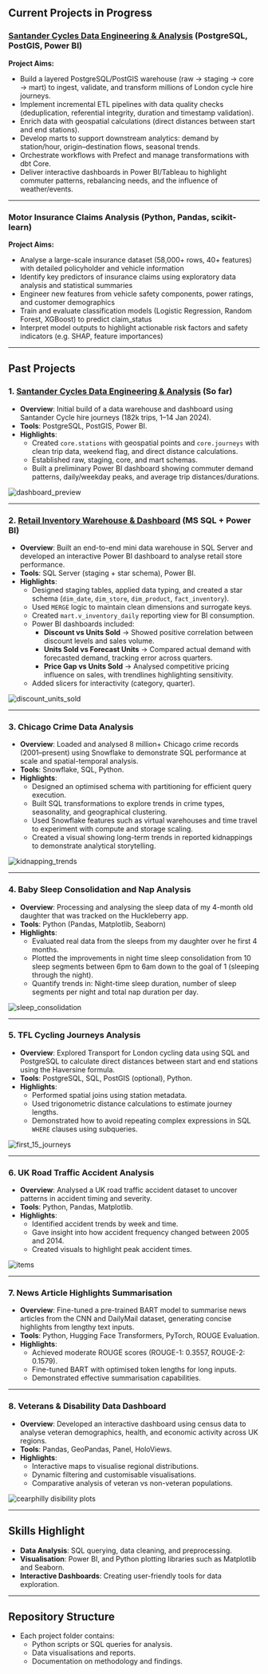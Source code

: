 ## Current Projects in Progress

### [Santander Cycles Data Engineering & Analysis](https://github.com/trow-land/Data-Science/tree/main/Santander%20Cycle%20Hire) (PostgreSQL, PostGIS, Power BI)

**Project Aims:**
- Build a layered PostgreSQL/PostGIS warehouse (raw → staging → core → mart) to ingest, validate, and transform millions of London cycle hire journeys.
- Implement incremental ETL pipelines with data quality checks (deduplication, referential integrity, duration and timestamp validation).
- Enrich data with geospatial calculations (direct distances between start and end stations).
- Develop marts to support downstream analytics: demand by station/hour, origin–destination flows, seasonal trends.
- Orchestrate workflows with Prefect and manage transformations with dbt Core.
- Deliver interactive dashboards in Power BI/Tableau to highlight commuter patterns, rebalancing needs, and the influence of weather/events.

---

### Motor Insurance Claims Analysis (Python, Pandas, scikit-learn)

**Project Aims:**
- Analyse a large-scale insurance dataset (58,000+ rows, 40+ features) with detailed policyholder and vehicle information
- Identify key predictors of insurance claims using exploratory data analysis and statistical summaries
- Engineer new features from vehicle safety components, power ratings, and customer demographics
- Train and evaluate classification models (Logistic Regression, Random Forest, XGBoost) to predict claim_status
- Interpret model outputs to highlight actionable risk factors and safety indicators (e.g. SHAP, feature importances)


---

## Past Projects

### **1. [Santander Cycles Data Engineering & Analysis](https://github.com/trow-land/Data-Science/tree/main/Santander%20Cycle%20Hire) (So far)**  
- **Overview**: Initial build of a data warehouse and dashboard using Santander Cycle hire journeys (182k trips, 1–14 Jan 2024).  
- **Tools**: PostgreSQL, PostGIS, Power BI.  
- **Highlights**:  
  - Created `core.stations` with geospatial points and `core.journeys` with clean trip data, weekend flag, and direct distance calculations.  
  - Established raw, staging, core, and mart schemas.
  - Built a preliminary Power BI dashboard showing commuter demand patterns, daily/weekday peaks, and average trip distances/durations.  

![dashboard_preview](https://github.com/trow-land/Data-Science/blob/main/Santander%20Cycle%20Hire/dashboards/mvp_dashboard_png.png)

---

### **2. [Retail Inventory Warehouse & Dashboard](https://github.com/trow-land/Data-Science/tree/main/Retail%20Inventory%20Analysis) (MS SQL + Power BI)**  
- **Overview**: Built an end-to-end mini data warehouse in SQL Server and developed an interactive Power BI dashboard to analyse retail store performance.  
- **Tools**: SQL Server (staging + star schema), Power BI.  
- **Highlights**:  
  - Designed staging tables, applied data typing, and created a star schema (`dim_date`, `dim_store`, `dim_product`, `fact_inventory`).  
  - Used `MERGE` logic to maintain clean dimensions and surrogate keys.  
  - Created `mart.v_inventory_daily` reporting view for BI consumption.  
  - Power BI dashboards included:  
    - **Discount vs Units Sold** → Showed positive correlation between discount levels and sales volume.  
    - **Units Sold vs Forecast Units** → Compared actual demand with forecasted demand, tracking error across quarters.  
    - **Price Gap vs Units Sold** → Analysed competitive pricing influence on sales, with trendlines highlighting sensitivity.  
  - Added slicers for interactivity (category, quarter).  

![discount_units_sold](https://github.com/trow-land/Data-Science/blob/main/Retail%20Inventory%20Analysis/plots/units_sold_vs_forecast.gif)

---

### **3. Chicago Crime Data Analysis**  
- **Overview**: Loaded and analysed 8 million+ Chicago crime records (2001–present) using Snowflake to demonstrate SQL performance at scale and spatial-temporal analysis.  
- **Tools**: Snowflake, SQL, Python.  
- **Highlights**:  
  - Designed an optimised schema with partitioning for efficient query execution.  
  - Built SQL transformations to explore trends in crime types, seasonality, and geographical clustering.  
  - Used Snowflake features such as virtual warehouses and time travel to experiment with compute and storage scaling.  
  - Created a visual showing long-term trends in reported kidnappings to demonstrate analytical storytelling.

![kidnapping_trends](https://github.com/trow-land/Data-Science/blob/main/Chicago%20Crime%20Snowflake/images/Monthly_kidnappings.png)

---

### **4. Baby Sleep Consolidation and Nap Analysis**  
- **Overview**: Processing and analysing the sleep data of my 4-month old daughter that was tracked on the Huckleberry app.  
- **Tools**: Python (Pandas, Matplotlib, Seaborn)  
- **Highlights**:  
  - Evaluated real data from the sleeps from my daughter over he first 4 months.  
  - Plotted the improvements in night time sleep consolidation from 10 sleep segments between 6pm to 6am down to the goal of 1 (sleeping through the night).  
  - Quantify trends in: Night-time sleep duration, number of sleep segments per night and total nap duration per day.

![sleep_consolidation](https://github.com/trow-land/Data-Science/blob/main/Baby%20Sleep%20Consolidation%20and%20Nap%20Analysis/night_sleep_consolidation_with_smoothing.png)

---

### **5. TFL Cycling Journeys Analysis**  
- **Overview**: Explored Transport for London cycling data using SQL and PostgreSQL to calculate direct distances between start and end stations using the Haversine formula.  
- **Tools**: PostgreSQL, SQL, PostGIS (optional), Python.  
- **Highlights**:  
  - Performed spatial joins using station metadata.  
  - Used trigonometric distance calculations to estimate journey lengths.  
  - Demonstrated how to avoid repeating complex expressions in SQL `WHERE` clauses using subqueries.  

![first_15_journeys](https://github.com/trow-land/Data-Science/blob/main/TFL_cycling/images/first_15_journeys.png)

---

### **6. UK Road Traffic Accident Analysis**  
- **Overview**: Analysed a UK road traffic accident dataset to uncover patterns in accident timing and severity.  
- **Tools**: Python, Pandas, Matplotlib.  
- **Highlights**:  
  - Identified accident trends by week and time.  
  - Gave insight into how accident frequency changed between 2005 and 2014.  
  - Created visuals to highlight peak accident times.
 
![items](https://github.com/trow-land/Data-Science/blob/main/UK%20Traffic%20Accidents/images/time_of_day.png)

---

### **7. News Article Highlights Summarisation**  
- **Overview**: Fine-tuned a pre-trained BART model to summarise news articles from the CNN and DailyMail dataset, generating concise highlights from lengthy text inputs.  
- **Tools**: Python, Hugging Face Transformers, PyTorch, ROUGE Evaluation.  
- **Highlights**:  
  - Achieved moderate ROUGE scores (ROUGE-1: 0.3557, ROUGE-2: 0.1579).  
  - Fine-tuned BART with optimised token lengths for long inputs.  
  - Demonstrated effective summarisation capabilities.

---

### **8. Veterans & Disability Data Dashboard**  
- **Overview**: Developed an interactive dashboard using census data to analyse veteran demographics, health, and economic activity across UK regions.  
- **Tools**: Pandas, GeoPandas, Panel, HoloViews.  
- **Highlights**:  
  - Interactive maps to visualise regional distributions.  
  - Dynamic filtering and customisable visualisations.  
  - Comparative analysis of veteran vs non-veteran populations.

![cearphilly disibility plots](https://github.com/trow-land/Data-Science/blob/main/Royal%20British%20Legion%20Interactive%20Data%20Tool/images/caerphilly_disability.png)

---

## Skills Highlight
- **Data Analysis**: SQL querying, data cleaning, and preprocessing.  
- **Visualisation**: Power BI, and Python plotting libraries such as Matplotlib and Seaborn.  
- **Interactive Dashboards**: Creating user-friendly tools for data exploration.  

---

## Repository Structure
- Each project folder contains:  
  - Python scripts or SQL queries for analysis.  
  - Data visualisations and reports.  
  - Documentation on methodology and findings.  
